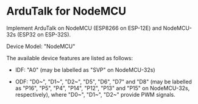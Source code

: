 # ArduTalk for NodeMCU

Implement ArduTalk on NodeMCU (ESP8266 on ESP-12E) and NodeMCU-32s (ESP32 on ESP-32S).

Device Model: "NodeMCU"

The available device features are listed as follows:


- IDF: "A0" (may be labelled as "SVP" on NodeMCU-32s)


- ODF: "D0~", "D1~", "D2~", "D5", "D6", "D7" and "D8" 
  (may be labelled as "P16", "P5", "P4", "P14", "P12", "P13" and "P15" on NodeMCU-32s, respectively), 
  where "D0~", "D1~", "D2~" provide PWM signals.
